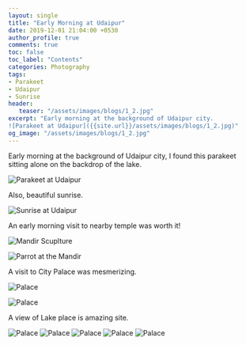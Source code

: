 ```yaml
---
layout: single
title: "Early Morning at Udaipur"
date: 2019-12-01 21:04:00 +0530
author_profile: true
comments: true
toc: false
toc_label: "Contents"
categories: Photography
tags:
- Parakeet
- Udaipur
- Sunrise
header:
   teaser: "/assets/images/blogs/1_2.jpg"
excerpt: "Early morning at the background of Udaipur city.
![Parakeet at Udaipur]({{site.url}}/assets/images/blogs/1_2.jpg)"
og_image: "/assets/images/blogs/1_2.jpg"
---
```


Early morning at the background of Udaipur city, I found this parakeet sitting alone on the backdrop of the lake. 

![Parakeet at Udaipur]({{site.url}}/assets/images/blogs/1_2.jpg)

Also, beautiful sunrise. 

![Sunrise at Udaipur]({{site.url}}/assets/images/blogs/5.jpg)

An early morning visit to nearby temple was worth it! 

![Mandir Scuplture]({{site.url}}/assets/images/blogs/6.jpg)

![Parrot at the Mandir]({{site.url}}/assets/images/blogs/7.jpg)

A visit to City Palace was mesmerizing.

![Palace]({{site.url}}/assets/images/blogs/8.jpg)

![Palace]({{site.url}}/assets/images/blogs/9.jpg)

A view of Lake place is amazing site.

![Palace]({{site.url}}/assets/images/blogs/10.jpg)
![Palace]({{site.url}}/assets/images/blogs/11.jpg)
![Palace]({{site.url}}/assets/images/blogs/12.jpg)
![Palace]({{site.url}}/assets/images/blogs/13.jpg)
![Palace]({{site.url}}/assets/images/blogs/14.jpg)